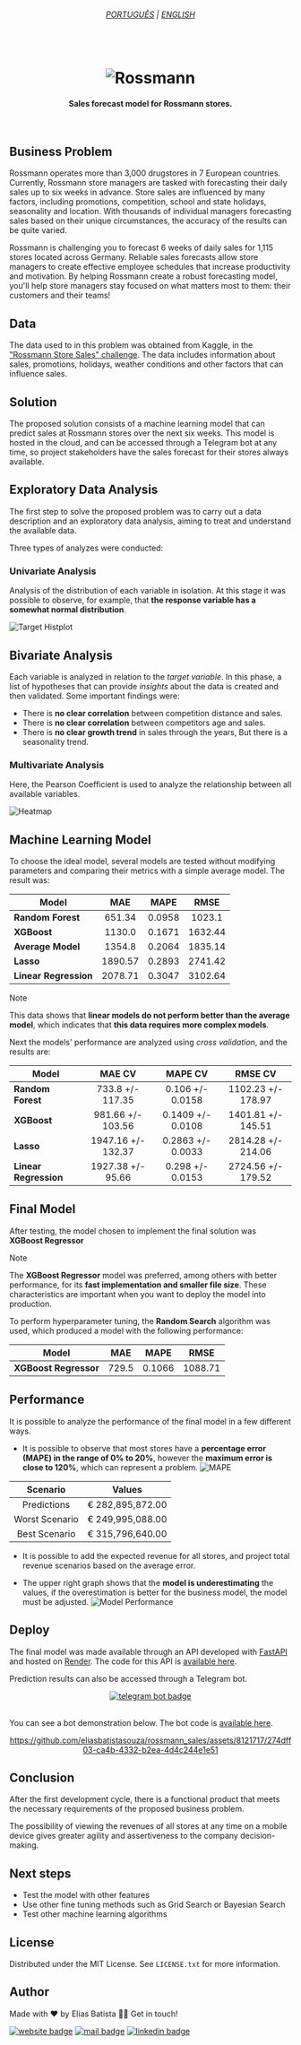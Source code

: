 <h6 align="center"><a href="/README.md">PORTUGUÊS</a> | <a href="/README_en.md">ENGLISH</a>
</h6>
<br>

<h1 align="center">
    <img alt="Rossmann" src="./docs/img/logo.png" />
</h1>

<h4>
<p align="center">Sales forecast model for Rossmann stores.</p>
</h4>
<br>

## Business Problem
Rossmann operates more than 3,000 drugstores in 7 European countries. Currently, Rossmann store managers are tasked with forecasting their daily sales up to six weeks in advance. Store sales are influenced by many factors, including promotions, competition, school and state holidays, seasonality and location. With thousands of individual managers forecasting sales based on their unique circumstances, the accuracy of the results can be quite varied.

Rossmann is challenging you to forecast 6 weeks of daily sales for 1,115 stores located across Germany. Reliable sales forecasts allow store managers to create effective employee schedules that increase productivity and motivation. By helping Rossmann create a robust forecasting model, you'll help store managers stay focused on what matters most to them: their customers and their teams!

## Data
The data used to in this problem was obtained from Kaggle, in the ["Rossmann Store Sales" challenge](https://www.kaggle.com/c/rossmann-store-sales). The data includes information about sales, promotions, holidays, weather conditions and other factors that can influence sales.

## Solution
The proposed solution consists of a machine learning model that can predict sales at Rossmann stores over the next six weeks. This model is hosted in the cloud, and can be accessed through a Telegram bot at any time, so project stakeholders have the sales forecast for their stores always available.

## Exploratory Data Analysis
The first step to solve the proposed problem was to carry out a data description and an exploratory data analysis, aiming to treat and understand the available data.

Three types of analyzes were conducted:

### **Univariate Analysis**
Analysis of the distribution of each variable in isolation. At this stage it was possible to observe, for example, that **the response variable has a somewhat normal distribution**.

![Target Histplot](/docs/img/target.png)

## **Bivariate Analysis**
Each variable is analyzed in relation to the *target variable*. In this phase, a list of hypotheses that can provide *insights* about the data is created and then validated. Some important findings were:

- There is **no clear correlation** between competition distance and sales.
- There is **no clear correlation** between competitors age and sales.
- There is **no clear growth trend** in sales through the years, But there is a seasonality trend.

### **Multivariate Analysis**
Here, the Pearson Coefficient is used to analyze the relationship between all available variables.

![Heatmap](docs/img/multivariate.png)

## Machine Learning Model
To choose the ideal model, several models are tested without modifying parameters and comparing their metrics with a simple average model. The result was:

<div align="center">

| **Model**             | **MAE** | **MAPE** | **RMSE** |
|-----------------------|:---------:|:----------:|:----------:|
| **Random Forest**     | 651.34  | 0.0958   | 1023.1   |
| **XGBoost**           | 1130.0  | 0.1671   | 1632.44  |
| **Average Model**     | 1354.8  | 0.2064   | 1835.14  |
| **Lasso**             | 1890.57 | 0.2893   | 2741.42  |
| **Linear Regression** | 2078.71 | 0.3047   | 3102.64  |

</div>

> [!NOTE]
> This data shows that **linear models do not perform better than the average model**, which indicates that **this data requires more complex models**.

Next the models' performance are analyzed using *cross validation*, and the results are:

<div align="center">

| **Model**             | **MAE CV**         | **MAPE CV**       | **RMSE CV**        |
|-----------------------|:--------------------:|:-------------------:|:--------------------:|
| **Random Forest**     | 733.8 +/- 117.35   | 0.106 +/- 0.0158  | 1102.23 +/- 178.97 |
| **XGBoost**           | 981.66 +/- 103.56  | 0.1409 +/- 0.0108 | 1401.81 +/- 145.51 |
| **Lasso**             | 1947.16 +/- 132.37 | 0.2863 +/- 0.0033 | 2814.28 +/- 214.06 |
| **Linear Regression** | 1927.38 +/- 95.66  | 0.298 +/- 0.0153  | 2724.56 +/- 179.52 |

</div>

## Final Model
After testing, the model chosen to implement the final solution was **XGBoost Regressor**

> [!NOTE]
> The **XGBoost Regressor** model was preferred, among others with better performance, for its **fast implementation and smaller file size**. These characteristics are important when you want to deploy the model into production.

To perform hyperparameter tuning, the **Random Search** algorithm was used, which produced a model with the following performance:

<div align="center">

| **Model**             | **MAE** | **MAPE** | **RMSE** |
|-----------------------|:-------:|:--------:|:--------:|
| **XGBoost Regressor** | 729.5   | 0.1066   | 1088.71  |

</div>

## Performance
It is possible to analyze the performance of the final model in a few different ways.
- It is possible to observe that most stores have a **percentage error (MAPE) in the range of 0% to 20%**, however the **maximum error is close to 120%**, which can represent a problem.
![MAPE](/docs/img/mape.png)

<div align="center">

|**Scenario**    | **Values**       |
|:--------------:|:----------------:|
| Predictions    | € 282,895,872.00 |
| Worst Scenario | € 249,995,088.00 |
| Best Scenario  | € 315,796,640.00 |

</div>

- It is possible to add the expected revenue for all stores, and project total revenue scenarios based on the average error.

- The upper right graph shows that the **model is underestimating** the values, if the overestimation is better for the business model, the model must be adjusted.
![Model Performance](/docs/img/model_performance.png)

## Deploy
The final model was made available through an API developed with [FastAPI](https://fastapi.tiangolo.com/) and hosted on [Render](https://render.com/). The code for this API is [available here](https://github.com/eliasbatistasouza/rossmann_api).

Prediction results can also be accessed through a Telegram bot.

<div align="center">
<a href = "https://t.me/SalesPredRossmannBot" target="_blank"><img src="https://img.shields.io/badge/Telegram_Bot-2CA5E0?style=for-the-badge&logo=telegram&logoColor=white" alt="telegram bot badge"></a>
</div>
<br>

You can see a bot demonstration below. The bot code is [available here](https://github.com/eliasbatistasouza/rossmann_bot).

<div align="center">

https://github.com/eliasbatistasouza/rossmann_sales/assets/8121717/274dff03-ca4b-4332-b2ea-4d4c244e1e51

</div>

## Conclusion
After the first development cycle, there is a functional product that meets the necessary requirements of the proposed business problem.

The possibility of viewing the revenues of all stores at any time on a mobile device gives greater agility and assertiveness to the company decision-making.

## Next steps
- Test the model with other features
- Use other fine tuning methods such as Grid Search or Bayesian Search
- Test other machine learning algorithms

## License
Distributed under the MIT License. See `LICENSE.txt` for more information.

## Author
Made with ❤️ by Elias Batista 👋🏽 Get in touch!

<a href="https://eliasbatista.com" target="_blank"><img src="https://img.shields.io/badge/WEBSITE-689f38?style=for-the-badge&logo=About.me&logoColor=white" alt="website badge"></a>
<a href = "mailto:contato@eliasbatista.com" target="_blank"><img src="https://img.shields.io/badge/Email-D14836?style=for-the-badge&logo=gmail&logoColor=white" alt="mail badge"></a>
<a href="https://www.linkedin.com/in/eliasbatistasouza/" target="_blank"><img src="https://img.shields.io/badge/-LinkedIn-%230077B5?style=for-the-badge&logo=linkedin&logoColor=white" alt="linkedin badge"></a> 
